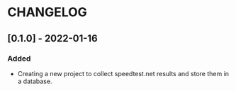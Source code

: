 # CHANGELOG

## [0.1.0] - 2022-01-16
### Added
- Creating a new project to collect speedtest.net results and store them in a
  database.
